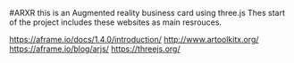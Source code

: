#ARXR
this is an Augmented reality business card using three.js
Thes start of the project includes these websites as main resrouces.

https://aframe.io/docs/1.4.0/introduction/
http://www.artoolkitx.org/
https://aframe.io/blog/arjs/
https://threejs.org/
